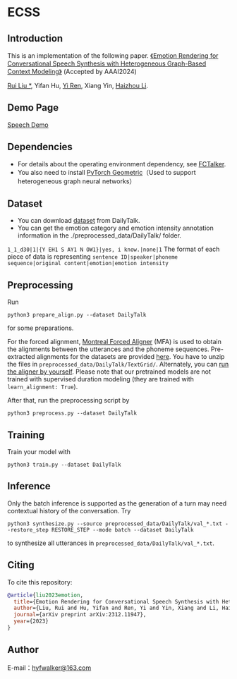 # ECSS

## Introduction
This is an implementation of the following paper.
[《Emotion Rendering for Conversational Speech Synthesis with Heterogeneous Graph-Based Context Modeling》](https://arxiv.org/pdf/2312.11947.pdf)
 (Accepted by AAAI2024)

[Rui Liu *](https://ttslr.github.io/), Yifan Hu, [Yi Ren](https://rayeren.github.io/), Xiang Yin, [Haizhou Li](https://colips.org/~eleliha/).

## Demo Page
[Speech Demo](https://walker-hyf.github.io/ECSS/)

## Dependencies
* For details about the operating environment dependency, see [FCTalker](https://github.com/walker-hyf/FCTalker/).
* You also need to install [PyTorch Geometric](https://pytorch-geometric.readthedocs.io/en/stable/index.html)（Used to support heterogeneous graph neural networks）

## Dataset
* You can download [dataset](https://drive.google.com/drive/folders/1WRt-EprWs-2rmYxoWYT9_13omlhDHcaL) from DailyTalk.
* You can get the emotion category and emotion intensity annotation information in the ./preprocessed_data/DailyTalk/ folder.

`1_1_d30|1|{Y EH1 S AY1 N OW1}|yes, i know.|none|1` The format of each piece of data is representing `sentence ID|speaker|phoneme sequence|original content|emotion|emotion intensity`

## Preprocessing

Run 
  ```
  python3 prepare_align.py --dataset DailyTalk
  ```
  for some preparations.

  For the forced alignment, [Montreal Forced Aligner](https://montreal-forced-aligner.readthedocs.io/en/latest/) (MFA) is used to obtain the alignments between the utterances and the phoneme sequences.
  Pre-extracted alignments for the datasets are provided [here](https://drive.google.com/drive/folders/1fizpyOiQ1lG2UDaMlXnT3Ll4_j6Xwg7K?usp=sharing). 
  You have to unzip the files in `preprocessed_data/DailyTalk/TextGrid/`. Alternately, you can [run the aligner by yourself](https://montreal-forced-aligner.readthedocs.io/en/latest/user_guide/workflows/index.html). Please note that our pretrained models are not trained with supervised duration modeling (they are trained with `learn_alignment: True`).

  After that, run the preprocessing script by
  ```
  python3 preprocess.py --dataset DailyTalk
  ```

## Training

Train your model with
```
python3 train.py --dataset DailyTalk
```

## Inference

Only the batch inference is supported as the generation of a turn may need contextual history of the conversation. Try

```
python3 synthesize.py --source preprocessed_data/DailyTalk/val_*.txt --restore_step RESTORE_STEP --mode batch --dataset DailyTalk
```
to synthesize all utterances in `preprocessed_data/DailyTalk/val_*.txt`.

## Citing
To cite this repository:
```bibtex
@article{liu2023emotion,
  title={Emotion Rendering for Conversational Speech Synthesis with Heterogeneous Graph-Based Context Modeling},
  author={Liu, Rui and Hu, Yifan and Ren, Yi and Yin, Xiang and Li, Haizhou},
  journal={arXiv preprint arXiv:2312.11947},
  year={2023}
}
```

## Author

E-mail：hyfwalker@163.com
